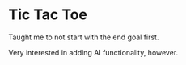 # Tic Tac Toe

Taught me to not start with the end goal first.

Very interested in adding AI functionality, however.
